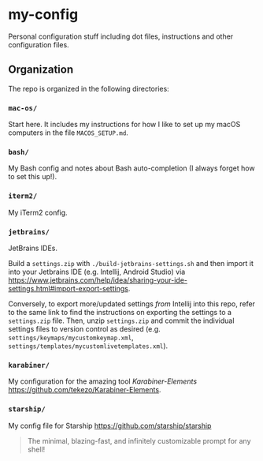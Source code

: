 # my-config 

Personal configuration stuff including dot files, instructions and other configuration files.

## Organization

The repo is organized in the following directories:

### `mac-os/`

Start here. It includes my instructions for how I like to set up my macOS computers in the file `MACOS_SETUP.md`.

### `bash/`

My Bash config and notes about Bash auto-completion (I always forget how to set this up!).

### `iterm2/`

My iTerm2 config.

### `jetbrains/`

JetBrains IDEs.

Build a `settings.zip` with `./build-jetbrains-settings.sh` and then import it into your Jetbrains IDE (e.g. Intellij, 
Android Studio) via <https://www.jetbrains.com/help/idea/sharing-your-ide-settings.html#import-export-settings>.

Conversely, to export more/updated settings *from* Intellij into this repo, refer to the same link to find the 
instructions on exporting the settings to a `settings.zip` file. Then, unzip `settings.zip` and commit the individual 
settings files to version control as desired (e.g. `settings/keymaps/mycustomkeymap.xml`, 
`settings/templates/mycustomlivetemplates.xml`).

### `karabiner/`

My configuration for the amazing tool *Karabiner-Elements* <https://github.com/tekezo/Karabiner-Elements>.

### `starship/`

My config file for Starship <https://github.com/starship/starship>
> The minimal, blazing-fast, and infinitely customizable prompt for any shell!
